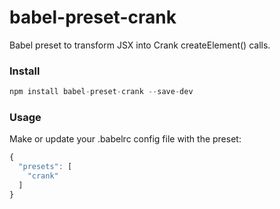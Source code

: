 # babel-preset-crank
Babel preset to transform JSX into Crank createElement() calls.

### Install

```javascript
npm install babel-preset-crank --save-dev
```

### Usage

Make or update your .babelrc config file with the preset:

```javascript
{
  "presets": [
    "crank"
  ]
}
```